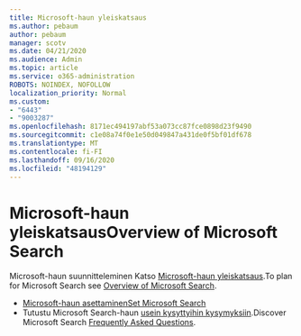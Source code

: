 ```yaml
---
title: Microsoft-haun yleiskatsaus
ms.author: pebaum
author: pebaum
manager: scotv
ms.date: 04/21/2020
ms.audience: Admin
ms.topic: article
ms.service: o365-administration
ROBOTS: NOINDEX, NOFOLLOW
localization_priority: Normal
ms.custom:
- "6443"
- "9003287"
ms.openlocfilehash: 8171ec494197abf53a073cc87fce0898d23f9490
ms.sourcegitcommit: c1e08a74f0e1e50d049847a431de0f5bf01df678
ms.translationtype: MT
ms.contentlocale: fi-FI
ms.lasthandoff: 09/16/2020
ms.locfileid: "48194129"
---
```

# <a name="overview-of-microsoft-search"></a><span data-ttu-id="c03ab-102">Microsoft-haun yleiskatsaus</span><span class="sxs-lookup"><span data-stu-id="c03ab-102">Overview of Microsoft Search</span></span>

<span data-ttu-id="c03ab-103">Microsoft-haun suunnitteleminen Katso [Microsoft-haun yleiskatsaus](https://docs.microsoft.com/microsoftsearch/overview-microsoft-search).</span><span class="sxs-lookup"><span data-stu-id="c03ab-103">To plan for Microsoft Search see [Overview of Microsoft Search](https://docs.microsoft.com/microsoftsearch/overview-microsoft-search).</span></span>

- [<span data-ttu-id="c03ab-104">Microsoft-haun asettaminen</span><span class="sxs-lookup"><span data-stu-id="c03ab-104">Set Microsoft Search</span></span>](https://docs.microsoft.com/microsoftsearch/setup-microsoft-search)
- <span data-ttu-id="c03ab-105">Tutustu Microsoft Search-haun [usein kysyttyihin kysymyksiin](https://docs.microsoft.com/microsoftsearch/faqs).</span><span class="sxs-lookup"><span data-stu-id="c03ab-105">Discover Microsoft Search [Frequently Asked Questions](https://docs.microsoft.com/microsoftsearch/faqs).</span></span>
